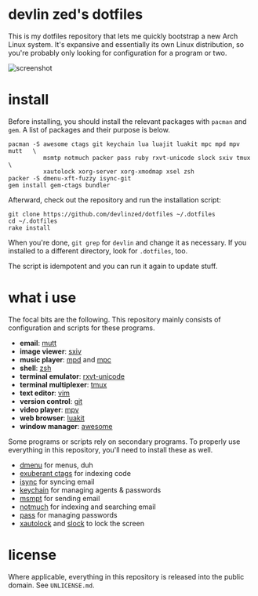 devlin zed's dotfiles
=====================

This is my dotfiles repository that lets me quickly bootstrap a new Arch Linux
system.  It's expansive and essentially its own Linux distribution, so you're
probably only looking for configuration for a program or two.

![screenshot](https://raw.github.com/devlinzed/dotfiles/master/screenshot.png)

install
=======

Before installing, you should install the relevant packages with `pacman` and
`gem`.  A list of packages and their purpose is below.

    pacman -S awesome ctags git keychain lua luajit luakit mpc mpd mpv mutt   \
              msmtp notmuch packer pass ruby rxvt-unicode slock sxiv tmux     \
              xautolock xorg-server xorg-xmodmap xsel zsh
    packer -S dmenu-xft-fuzzy isync-git
    gem install gem-ctags bundler

Afterward, check out the repository and run the installation script:

    git clone https://github.com/devlinzed/dotfiles ~/.dotfiles
    cd ~/.dotfiles
    rake install

When you're done, `git grep` for `devlin` and change it as necessary.  If you
installed to a different directory, look for `.dotfiles`, too.

The script is idempotent and you can run it again to update stuff.

what i use
==========

The focal bits are the following.  This repository mainly consists of
configuration and scripts for these programs.

* **email**: [mutt](http://mutt.org/)
* **image viewer**: [sxiv](https://bbs.archlinux.org/viewtopic.php?id=112643)
* **music player**: [mpd](http://mpd.wikia.com/wiki/Music_Player_Daemon_Wiki) and [mpc](http://mpd.wikia.com/wiki/Client:Mpc)
* **shell**: [zsh](http://zsh.org)
* **terminal emulator**: [rxvt-unicode](https://en.wikipedia.org/wiki/Rxvt)
* **terminal multiplexer**: [tmux](http://tmux.sourceforge.net/)
* **text editor**: [vim](http://vim.org)
* **version control**: [git](http://git-scm.org)
* **video player**: [mpv](http://mpv.io/index.html)
* **web browser**: [luakit](http://luakit.org)
* **window manager**: [awesome](http://awesome.naquadah.org/)

Some programs or scripts rely on secondary programs.  To properly use
everything in this repository, you'll need to install these as well.

* [dmenu](http://tools.suckless.org/dmenu/) for menus, duh
* [exuberant ctags](http://ctags.sourceforge.net/) for indexing code
* [isync](http://isync.sourceforge.net/) for syncing email
* [keychain](http://www.funtoo.org/wiki/Keychain) for managing agents & passwords
* [msmpt](http://msmtp.sourceforge.net) for sending email
* [notmuch](http://notmuchmail.org/) for indexing and searching email
* [pass](http://zx2c4.com/projects/password-store/) for managing passwords
* [xautolock](http://freecode.com/projects/xautolock) and
  [slock](http://tools.suckless.org/slock) to lock the screen

license
=======

Where applicable, everything in this repository is released into the public
domain.  See `UNLICENSE.md`.
